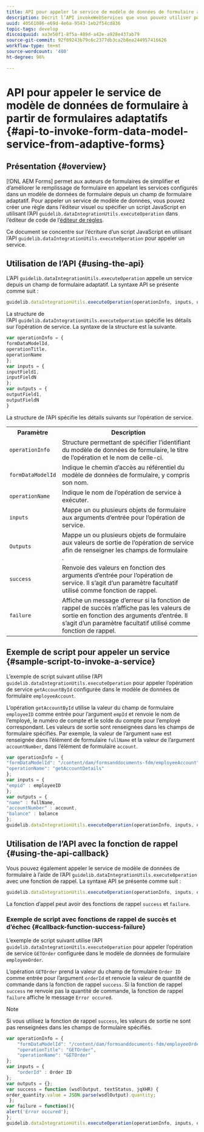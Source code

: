 ```yaml
---
title: API pour appeler le service de modèle de données de formulaire à partir de formulaires adaptatifs
description: Décrit l’API invokeWebServices que vous pouvez utiliser pour appeler les services web écrits en WSDL depuis un champ de formulaire adaptatif.
uuid: 40561086-e69d-4e6a-9543-1eb2f54cd836
topic-tags: develop
discoiquuid: aa3e50f1-8f5a-489d-a42e-a928e437ab79
source-git-commit: 92f89243b79c6c2377db3ca2b8ea244957416626
workflow-type: tm+mt
source-wordcount: '480'
ht-degree: 96%

---
```



# API pour appeler le service de modèle de données de formulaire à partir de formulaires adaptatifs {#api-to-invoke-form-data-model-service-from-adaptive-forms}

## Présentation {#overview}

[!DNL AEM Forms] permet aux auteurs de formulaires de simplifier et d’améliorer le remplissage de formulaire en appelant les services configurés dans un modèle de données de formulaire depuis un champ de formulaire adaptatif. Pour appeler un service de modèle de données, vous pouvez créer une règle dans l’éditeur visuel ou spécifier un script JavaScript en utilisant l’API `guidelib.dataIntegrationUtils.executeOperation` dans l’éditeur de code de l’[éditeur de règles](rule-editor.md).

Ce document se concentre sur l’écriture d’un script JavaScript en utilisant l’API `guidelib.dataIntegrationUtils.executeOperation` pour appeler un service.

## Utilisation de l’API {#using-the-api}

L’API `guidelib.dataIntegrationUtils.executeOperation` appelle un service depuis un champ de formulaire adaptatif. La syntaxe API se présente comme suit :

```javascript
guidelib.dataIntegrationUtils.executeOperation(operationInfo, inputs, outputs)
```

La structure de l’API `guidelib.dataIntegrationUtils.executeOperation` spécifie les détails sur l’opération de service. La syntaxe de la structure est la suivante.

```javascript
var operationInfo = {
formDataModelId,
operationTitle,
operationName
};
var inputs = {
inputField1,
inputFieldN
};
var outputs = {
outputField1,
outputFieldN
}
```

La structure de l’API spécifie les détails suivants sur l’opération de service.

<table>
 <tbody>
  <tr>
   <th>Paramètre</th>
   <th>Description</th>
  </tr>
  <tr>
   <td><code>operationInfo</code></td>
   <td>Structure permettant de spécifier l’identifiant du modèle de données de formulaire, le titre de l’opération et le nom de celle-ci.</td>
  </tr>
  <tr>
   <td><code>formDataModelId</code></td>
   <td>Indique le chemin d’accès au référentiel du modèle de données de formulaire, y compris son nom.</td>
  </tr>
  <tr>
   <td><code>operationName</code></td>
   <td>Indique le nom de l’opération de service à exécuter.</td>
  </tr>
  <tr>
   <td><code>inputs</code></td>
   <td>Mappe un ou plusieurs objets de formulaire aux arguments d’entrée pour l’opération de service.</td>
  </tr>
  <tr>
   <td><code>Outputs</code></td>
   <td>Mappe un ou plusieurs objets de formulaire aux valeurs de sortie de l’opération de service afin de renseigner les champs de formulaire<br />. </td>
  </tr>
  <tr>
   <td><code>success</code></td>
   <td>Renvoie des valeurs en fonction des arguments d’entrée pour l’opération de service. Il s’agit d’un paramètre facultatif utilisé comme fonction de rappel.<br /> </td>
  </tr>
  <tr>
   <td><code>failure</code></td>
   <td>Affiche un message d’erreur si la fonction de rappel de succès n’affiche pas les valeurs de sortie en fonction des arguments d’entrée. Il s’agit d’un paramètre facultatif utilisé comme fonction de rappel.<br /> </td>
  </tr>
 </tbody>
</table>

## Exemple de script pour appeler un service {#sample-script-to-invoke-a-service}

L’exemple de script suivant utilise l’API `guidelib.dataIntegrationUtils.executeOperation` pour appeler l’opération de service `getAccountById` configurée dans le modèle de données de formulaire `employeeAccount`.

L’opération `getAccountById` utilise la valeur du champ de formulaire `employeeID` comme entrée pour l’argument `empId` et renvoie le nom de l’employé, le numéro de compte et le solde du compte pour l’employé correspondant. Les valeurs de sortie sont renseignées dans les champs de formulaire spécifiés. Par exemple, la valeur de l’argument `name` est renseignée dans l’élément de formulaire `fullName` et la valeur de l’argument `accountNumber`, dans l’élément de formulaire `account`.

```javascript
var operationInfo = {
"formDataModelId": "/content/dam/formsanddocuments-fdm/employeeAccount",
"operationName": "getAccountDetails"
};
var inputs = {
"empid" : employeeID
};
var outputs = {
"name" : fullName,
"accountNumber" : account,
"balance" : balance
};
guidelib.dataIntegrationUtils.executeOperation(operationInfo, inputs, outputs);
```

## Utilisation de l’API avec la fonction de rappel {#using-the-api-callback}

Vous pouvez également appeler le service de modèle de données de formulaire à l’aide de l’API `guidelib.dataIntegrationUtils.executeOperation` avec une fonction de rappel. La syntaxe API se présente comme suit :

```javascript
guidelib.dataIntegrationUtils.executeOperation(operationInfo, inputs, outputs, callbackFunction)
```

La fonction d’appel peut avoir des fonctions de rappel `success` et `failure`.

### Exemple de script avec fonctions de rappel de succès et d’échec {#callback-function-success-failure}

L’exemple de script suivant utilise l’API `guidelib.dataIntegrationUtils.executeOperation` pour appeler l’opération de service `GETOrder` configurée dans le modèle de données de formulaire `employeeOrder`.

L’opération `GETOrder` prend la valeur du champ de formulaire `Order ID` comme entrée pour l’argument `orderId` et renvoie la valeur de quantité de commande dans la fonction de rappel `success`.  Si la fonction de rappel `success` ne renvoie pas la quantité de commande, la fonction de rappel `failure` affiche le message `Error occured`.

>[!NOTE]
>
> Si vous utilisez la fonction de rappel `success`, les valeurs de sortie ne sont pas renseignées dans les champs de formulaire spécifiés.

```javascript
var operationInfo = {
    "formDataModelId": "/content/dam/formsanddocuments-fdm/employeeOrder",
    "operationTitle": "GETOrder",
    "operationName": "GETOrder"
};
var inputs = {
    "orderId" : Order ID
};
var outputs = {};
var success = function (wsdlOutput, textStatus, jqXHR) {
order_quantity.value = JSON.parse(wsdlOutput).quantity;
 };
var failure = function(){
alert('Error occured');
};
guidelib.dataIntegrationUtils.executeOperation(operationInfo, inputs, outputs, success, failure);
```
